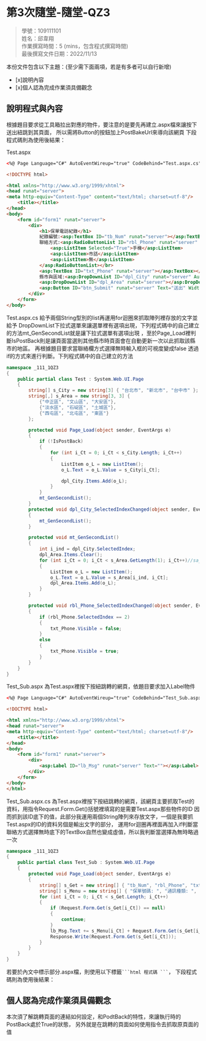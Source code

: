 ﻿# 第3次隨堂-隨堂-QZ3
>
>學號：109111101
><br />
>姓名：邱韋翔
><br />
>作業撰寫時間：5 (mins，包含程式撰寫時間)
><br />
>最後撰寫文件日期：2022/11/13
>

本份文件包含以下主題：(至少需下面兩項，若是有多者可以自行新增)
- [x]說明內容
- [x]個人認為完成作業須具備觀念

## 說明程式與內容

根據題目要求從工具箱拉出對應的物件，要注意的是要先再建立.aspx檔來讓按下送出紐跳到其頁面，
所以需將Button的按鈕加上PostBakeUrl來導向該網頁
下段程式碼則為使用後結果：

Test.aspx
```html
<%@ Page Language="C#" AutoEventWireup="true" CodeBehind="Test.aspx.cs" Inherits="_111_1QZ3.Test" %>

<!DOCTYPE html>

<html xmlns="http://www.w3.org/1999/xhtml">
<head runat="server">
<meta http-equiv="Content-Type" content="text/html; charset=utf-8"/>
    <title></title>
</head>
<body>
    <form id="form1" runat="server">
        <div>
            <h1>保單電訪紀錄</h1>
            紀錄編號:<asp:TextBox ID="tb_Num" runat="server"></asp:TextBox></br>
            聯絡方式:<asp:RadioButtonList ID="rbl_Phone" runat="server" RepeatDirection="Horizontal" RepeatLayout="Flow" AutoPostBack="True" OnSelectedIndexChanged="rbl_Phone_SelectedIndexChanged">
                <asp:ListItem Selected="True">手機</asp:ListItem>
                <asp:ListItem>市話</asp:ListItem>
                <asp:ListItem>無</asp:ListItem>
            </asp:RadioButtonList></br>
            <asp:TextBox ID="txt_Phone" runat="server"></asp:TextBox></br></br>
            縣市與區域:<asp:DropDownList ID="dpl_City" runat="server" AutoPostBack="True" OnSelectedIndexChanged="dpl_City_SelectedIndexChanged"></asp:DropDownList>
            <asp:DropDownList ID="dpl_Area" runat="server"></asp:DropDownList></br>
            <asp:Button ID="btn_Submit" runat="server" Text="送出" Width="80px" PostBackUrl="Test_Sub.aspx" />
        </div>
    </form>
</body>
```
Test.aspx.cs
給予兩個String型別的list再運用for迴圈來抓取陣列裡存放的文字並給予
DropDownList下拉式選單來讓選單裡有選項出現，下列程式碼中的自己建立的方法mt_GenSecondList就是讓下拉式選單有選項出現
，至於Page_Load裡判斷IsPostBack則是讓頁面當選則其他縣市時頁面會在自動更新一次以此抓取該縣市的地區。
再根據題目要求當聯絡欄方式選擇無時輸入框的可視度變成false
透過if的方式來進行判斷。下列程式碼中的自己建立的方法
```csharp
namespace _111_1QZ3
{
    public partial class Test : System.Web.UI.Page
    {
        string[] s_City = new string[3] { "台北市", "新北市", "台中市" };
        string[,] s_Area = new string[3, 3] {
            {"中正區", "文山區", "大安區"},
            {"淡水區", "石碇區", "土城區"},
            {"西屯區", "北屯區", "東區"}
        };

        protected void Page_Load(object sender, EventArgs e)
        {
            if (!IsPostBack)
            {
                for (int i_Ct = 0; i_Ct < s_City.Length; i_Ct++)
                {
                    ListItem o_L = new ListItem();
                    o_L.Text = o_L.Value = s_City[i_Ct];

                    dpl_City.Items.Add(o_L);
                }
            }
            mt_GenSecondList();
        }
        protected void dpl_City_SelectedIndexChanged(object sender, EventArgs e)
        {
            mt_GenSecondList();
        }

        protected void mt_GenSecondList()
        {
            int i_ind = dpl_City.SelectedIndex;
            dpl_Area.Items.Clear();
            for (int i_Ct = 0; i_Ct < s_Area.GetLength(1); i_Ct++)//sa_2D.GetLength(1)是抓取sa_2D[(0),(1)]
            {
                ListItem o_L = new ListItem();
                o_L.Text = o_L.Value = s_Area[i_ind, i_Ct];
                dpl_Area.Items.Add(o_L);
            }
        }

        protected void rbl_Phone_SelectedIndexChanged(object sender, EventArgs e)
        {
            if (rbl_Phone.SelectedIndex == 2)
            {
                txt_Phone.Visible = false;
            }
            else
            {
                txt_Phone.Visible = true;
            }
        }
    }
}
```
Test_Sub.aspx
為Test.aspx裡按下按紐跳轉的網頁，依題目要求加入Label物件
```html
<%@ Page Language="C#" AutoEventWireup="true" CodeBehind="Test_Sub.aspx.cs" Inherits="_111_1QZ3.Test_Sub" %>

<!DOCTYPE html>

<html xmlns="http://www.w3.org/1999/xhtml">
<head runat="server">
<meta http-equiv="Content-Type" content="text/html; charset=utf-8"/>
    <title></title>
</head>
<body>
    <form id="form1" runat="server">
        <div>
            <asp:Label ID="lb_Msg" runat="server" Text=""></asp:Label>
        </div>
    </form>
</body>
</html>
```
Test_Sub.aspx.cs
為Test.aspx裡按下按紐跳轉的網頁，該網頁主要抓取Test的資料，用指令Request.Form.Get()括號裡填寫的是需要Test.aspx那些物件的ID
因而抓到該ID底下的值，此部分我運用兩個String陣列來存放文字，一個是我要抓Test.aspx的ID的資料另個是輸出文字的部分，
運用for迴圈再裡面再加入if判斷當聯絡方式選擇無時底下的TextBox自然也變成虛值，所以我判斷當選擇為無時略過一次
```csharp
namespace _111_1QZ3
{
    public partial class Test_Sub : System.Web.UI.Page
    {
        protected void Page_Load(object sender, EventArgs e)
        {
            string[] s_Get = new string[] { "tb_Num", "rbl_Phone", "txt_Phone", "dpl_City", "dpl_Area" };
            string[] s_Menu = new string[] { "保單號碼: ", "通訊種類: ", "通訊號碼: ", "所在城市: ", "所在區域: " };
            for (int i_Ct = 0; i_Ct < s_Get.Length; i_Ct++)
            {
                if (Request.Form.Get(s_Get[i_Ct]) == null)
                {
                    continue;
                }
                lb_Msg.Text += s_Menu[i_Ct] + Request.Form.Get(s_Get[i_Ct]) + "<br />";
                Response.Write(Request.Form.Get(s_Get[i_Ct]));
            }
        }
    }
}
```
若要於內文中標示部分.aspx檔，則使用以下標籤` ```html 程式碼 ``` `，
下段程式碼則為使用後結果：


## 個人認為完成作業須具備觀念

本次須了解跳轉頁面的連結如何設定，和PodtBack的特性，來讓執行時的PostBack處於True的狀態，
另外就是在跳轉的頁面如何使用指令去抓取原頁面的值

